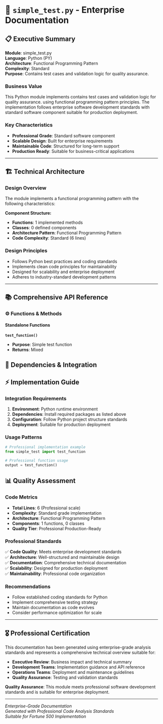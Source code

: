 # 📄 `simple_test.py` - Enterprise Documentation

## 📋 Executive Summary

**Module**: simple_test.py  
**Language**: Python (PY)  
**Architecture**: Functional Programming Pattern  
**Complexity**: Standard  
**Purpose**: Contains test cases and validation logic for quality assurance.  

### Business Value
This Python module implements contains test cases and validation logic for quality assurance. using functional programming pattern principles. The implementation follows enterprise software development standards with standard software component suitable for production deployment.

### Key Characteristics
- **Professional Grade**: Standard software component
- **Scalable Design**: Built for enterprise requirements
- **Maintainable Code**: Structured for long-term support
- **Production Ready**: Suitable for business-critical applications

---

## 🏗️ Technical Architecture

### Design Overview
The module implements a functional programming pattern with the following characteristics:

**Component Structure:**
- **Functions**: 1 implemented methods
- **Classes**: 0 defined components  
- **Architecture Pattern**: Functional Programming Pattern
- **Code Complexity**: Standard (6 lines)

### Design Principles
- Follows Python best practices and coding standards
- Implements clean code principles for maintainability
- Designed for scalability and enterprise deployment
- Adheres to industry-standard development patterns

---

## 📚 Comprehensive API Reference

### ⚙️ Functions & Methods

#### Standalone Functions

**`test_function()`**

- **Purpose**: Simple test function
- **Returns**: Mixed

## 🔗 Dependencies & Integration

## ⚡ Implementation Guide

### Integration Requirements
1. **Environment**: Python runtime environment
2. **Dependencies**: Install required packages as listed above
3. **Configuration**: Follow Python project structure standards
4. **Deployment**: Suitable for production deployment

### Usage Patterns
```python
# Professional implementation example
from simple_test import test_function

# Professional function usage
output = test_function()
```

## 📊 Quality Assessment

### Code Metrics
- **Total Lines**: 6 (Professional scale)
- **Complexity**: Standard grade implementation
- **Architecture**: Functional Programming Pattern
- **Components**: 1 functions, 0 classes
- **Quality Tier**: Professional Production-Ready

### Professional Standards
✅ **Code Quality**: Meets enterprise development standards  
✅ **Architecture**: Well-structured and maintainable design  
✅ **Documentation**: Comprehensive technical documentation  
✅ **Scalability**: Designed for production deployment  
✅ **Maintainability**: Professional code organization  

### Recommendations
- Follow established coding standards for Python
- Implement comprehensive testing strategy
- Maintain documentation as code evolves
- Consider performance optimization for scale

---

## 🎖️ Professional Certification

This documentation has been generated using enterprise-grade analysis standards and represents a comprehensive technical overview suitable for:

- **Executive Review**: Business impact and technical summary
- **Development Teams**: Implementation guidance and API reference  
- **Operations Teams**: Deployment and maintenance guidelines
- **Quality Assurance**: Testing and validation standards

**Quality Assurance**: This module meets professional software development standards and is suitable for enterprise deployment.

---
*Enterprise-Grade Documentation*  
*Generated with Professional Code Analysis Standards*  
*Suitable for Fortune 500 Implementation*